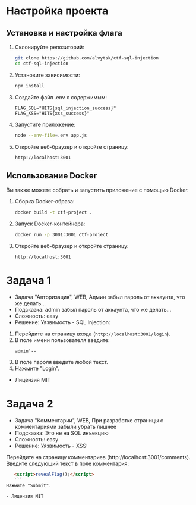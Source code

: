 # Настройка проекта

## Установка и настройка флага

1. Склонируйте репозиторий:
    ```bash
    git clone https://github.com/alvytsk/ctf-sql-injection
    cd ctf-sql-injection
    ```

2. Установите зависимости:
    ```bash
    npm install
    ```

3. Создайте файл .env с содержимым:
    ```env
    FLAG_SQL="HITS{sql_injection_success}"
    FLAG_XSS="HITS{xss_success}"
    ```
 
4. Запустите приложение:
    ```bash
    node --env-file=.env app.js
    ```

5. Откройте веб-браузер и откройте страницу:
    ```
    http://localhost:3001
    ```

## Использование Docker

Вы также можете собрать и запустить приложение с помощью Docker.

1. Сборка Docker-образа:
    ```bash
    docker build -t ctf-project .
    ```

2. Запуск Docker-контейнера:
    ```bash
    docker run -p 3001:3001 ctf-project
    ```

3. Откройте веб-браузер и откройте страницу:
    ```
    http://localhost:3001
    ```


# Задача 1
- Задача "Авторизация", WEB, Админ забыл пароль от аккаунта, что же делать...
- Подсказка: admin забыл пароль от аккаунта, что же делать...
- Сложность: easy
- Решение:
Уязвимость - SQL Injection:

1. Перейдите на страницу входа (`http://localhost:3001/login`).
2. В поле имени пользователя введите:
    ```
    admin'--
    ```
3. В поле пароля введите любой текст.
4. Нажмите "Login".

- Лицензия MIT
# Задача 2
- Задача "Комментарии", WEB, При разработке страницы с комментариями забыли убрать лишнее
- Подсказка: Это не на SQL инъекцию
- Сложность: easy
- Решение:
Уязвимость - XSS:

Перейдите на страницу комментариев (http://localhost:3001/comments).
Введите следующий текст в поле комментария:
 ```html
    <script>revealFlag();</script>
    ```
Нажмите "Submit".

- Лицензия MIT
